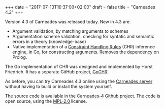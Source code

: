 +++
date = "2017-07-13T10:37:00+02:00"
draft = false
title = "Carneades 4.3"
+++

Version 4.3 of Carneades was released today.  New in 4.3 are:

- Argument validation, by matching arguments to schemes
- Argumentation scheme validation, checking for syntatic and semantic
  errors in a theory (knowledge-base)
- Native implementation of a
  [Constraint Handling Rules](https://dtai.cs.kuleuven.be/CHR/) (CHR)
  inference engine, in Go, for constructing arguments. Removes the
  dependency on Prolog.

The Go implementation of CHR was designed and implemented by Horst
Friedrich. It has a separate GitHub project,
[GoCHR](https://github.com/hfried/GoCHR).

As before, you can try Carneades 4.3 online using the
[Carneades server](http://carneades.fokus.fraunhofer.de/carneades) without
having to build or install the system yourself.

The source code is available in the [Carneades-4
Github](https://github.com/carneades/carneades-4) project. The code is
open source, using the [MPL-2.0](https://www.mozilla.org/MPL/2.0/)
license.





